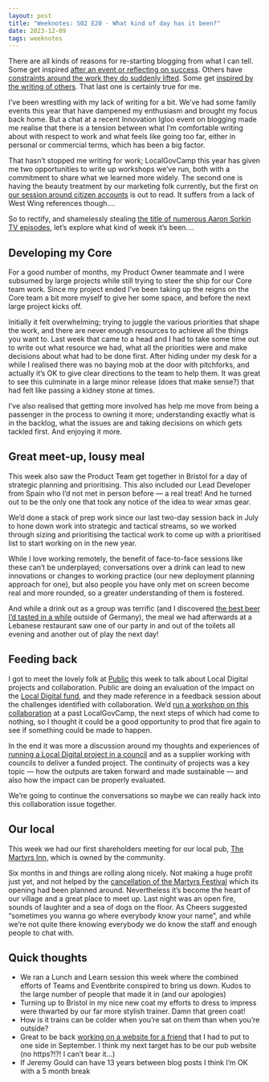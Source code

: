 ```yaml
---
layout: post
title: "Weeknotes: S02 E20 - What kind of day has it been?"
date: 2023-12-09
tags: weeknotes
---
```


There are all kinds of reasons for re-starting blogging from what I can tell. Some get inspired [after an event or reflecting on success](https://medium.com/@evanslv1995/securing-engagement-with-no-ring-8e760f72828b). Others have [constraints around the work they do suddenly lifted](https://whitehallwebby.com/2023/11/). Some get [inspired by the writing of others](https://neilojwilliams.net/on-starting-this-24-october-2023/). That last one is certainly true for me.

I’ve been wrestling with my lack of writing for a bit. We’ve had some family events this year that have dampened my enthusiasm and brought my focus back home. But a chat at a recent Innovation Igloo event on blogging made me realise that there is a tension between what I’m comfortable writing about with respect to work and what feels like going too far, either in personal or commercial terms, which has been a big factor.

That hasn’t stopped me writing for work; LocalGovCamp this year has given me two opportunities to write up workshops we’ve run, both with a commitment to share what we learned more widely. The second one is having the beauty treatment by our marketing folk currently, but the first on [our session around citizen accounts](https://blog.placecube.com/blog/building-networked-communities-0-1) is out to read. It suffers from a lack of West Wing references though….

So to rectify, and shamelessly stealing [the title of numerous Aaron Sorkin TV episodes](https://www.vulture.com/2014/12/newsroom-aaron-sorkin-what-kind-of-day-has-it-been-west-wing-sports-night-studio-60.html), let’s explore what kind of week it’s been….

## Developing my Core
For a good number of months, my Product Owner teammate and I were subsumed by large projects while still trying to steer the ship for our Core team work. Since my project ended I’ve been taking up the reigns on the Core team a bit more myself to give her some space, and before the next large project kicks off.

Initially it felt overwhelming; trying to juggle the various priorities that shape the work, and there are never enough resources to achieve all the things you want to. Last week that came to a head and I had to take some time out to write out what resource we had, what all the priorities were and make decisions about what had to be done first. After hiding under my desk for a while I realised there was no baying mob at the door with pitchforks, and actually it’s OK to give clear directions to the team to help them. It was great to see this culminate in a large minor release (does that make sense?) that had felt like passing a kidney stone at times.

I’ve also realised that getting more involved has help me move from being a passenger in the process to owning it more; understanding exactly what is in the backlog, what the issues are and taking decisions on which gets tackled first. And enjoying it more.

## Great meet-up, lousy meal
This week also saw the Product Team get together in Bristol for a day of strategic planning and prioritising. This also included our Lead Developer from Spain who I’d not met in person before — a real treat! And he turned out to be the only one that took any notice of the idea to wear xmas gear.

We’d done a stack of prep work since our last two-day session back in July to hone down work into strategic and tactical streams, so we worked through sizing and prioritising the tactical work to come up with a prioritised list to start working on in the new year.

While I love working remotely, the benefit of face-to-face sessions like these can’t be underplayed; conversations over a drink can lead to new innovations or changes to working practice (our new deployment planning approach for one), but also people you have only met on screen become real and more rounded, so a greater understanding of them is fostered.

And while a drink out as a group was terrific (and I discovered [the best beer I’d tasted in a while](https://lefthandedgiant.com/collections/beer/products/forbidden-script-x-to-ol) outside of Germany), the meal we had afterwards at a Lebanese restaurant saw one of our party in and out of the toilets all evening and another out of play the next day!

## Feeding back
I got to meet the lovely folk at [Public](https://www.public.io/) this week to talk about Local Digital projects and collaboration. Public are doing an evaluation of the impact on the [Local Digital fund](https://www.localdigital.gov.uk/fund/), and they made reference in a feedback session about the challenges identified with collaboration. We’d [run a workshop on this collaboration](https://medium.com/@ox1digital/whats-stopping-us-from-collaborating-256a724ec61e) at a past LocalGovCamp, the next steps of which had come to nothing, so I thought it could be a good opportunity to prod that fire again to see if something could be made to happen.

In the end it was more a discussion around my thoughts and experiences of [running a Local Digital project in a council](https://localdigitalchatbots.github.io/about/) and as a supplier working with councils to deliver a funded project. The continuity of projects was a key topic — how the outputs are taken forward and made sustainable — and also how the impact can be properly evaluated.

We’re going to continue the conversations so maybe we can really hack into this collaboration issue together.

## Our local
This week we had our first shareholders meeting for our local pub, [The Martyrs Inn](http://martyrsinn.com/), which is owned by the community.

Six months in and things are rolling along nicely. Not making a huge profit just yet, and not helped by the [cancellation of the Martyrs Festival](https://www.tuc.org.uk/events/tolpuddle-martyrs-festival-2023-cancelled) which its opening had been planned around. Nevertheless it’s become the heart of our village and a great place to meet up. Last night was an open fire, sounds of laughter and a sea of dogs on the floor. As Cheers suggested “sometimes you wanna go where everybody know your name”, and while we’re not quite there knowing everybody we do know the staff and enough people to chat with.

## Quick thoughts
- We ran a Lunch and Learn session this week where the combined efforts of Teams and Eventbrite conspired to bring us down. Kudos to the large number of people that made it in (and our apologies)
- Turning up to Bristol in my nice new coat my efforts to dress to impress were thwarted by our far more stylish trainer. Damn that green coat!
- How is it trains can be colder when you’re sat on them than when you’re outside?
- Great to be back [working on a website for a friend](https://www.ox1digital.co.uk/projects/sarah-cowley.html) that I had to put to one side in September. I think my next target has to be our pub website (no https?!?! I can’t bear it…)
- If Jeremy Gould can have 13 years between blog posts I think I’m OK with a 5 month break


